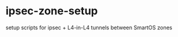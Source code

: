 ipsec-zone-setup
================

setup scripts for ipsec + L4-in-L4 tunnels between SmartOS zones
